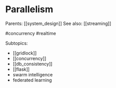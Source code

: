 # Parallelism

Parents: [[system_design]]
See also: [[streaming]]

#concurrency #realtime


Subtopics:
* [[gridlock]]
* [[concurrency]]
* [[db_consistency]]
* [[flask]]
* swarm intelligence
* federated learning